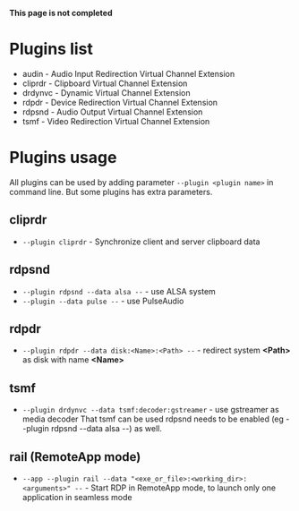 **This page is not completed**

# Plugins list
* audin - Audio Input Redirection Virtual Channel Extension
* cliprdr - Clipboard Virtual Channel Extension
* drdynvc - Dynamic Virtual Channel Extension
* rdpdr - Device Redirection Virtual Channel Extension
* rdpsnd - Audio Output Virtual Channel Extension
* tsmf - Video Redirection Virtual Channel Extension

# Plugins usage

All plugins can be used by adding parameter `--plugin <plugin name>` in command line. But some plugins has extra parameters.

## cliprdr

* `--plugin cliprdr` - Synchronize client and server clipboard data

## rdpsnd

* `--plugin rdpsnd --data alsa --` - use ALSA system
* `--plugin --data pulse --` - use PulseAudio

## rdpdr

* `--plugin rdpdr --data disk:<Name>:<Path> --` - redirect system **\<Path\>** as disk with name **\<Name\>**

## tsmf

* `--plugin drdynvc --data tsmf:decoder:gstreamer` - use gstreamer as media decoder
That tsmf can be used rdpsnd needs to be enabled (eg --plugin rdpsnd --data alsa --) as well.

## rail (RemoteApp mode)

* `--app --plugin rail --data "<exe_or_file>:<working_dir>:<arguments>" --` - Start RDP in RemoteApp mode, to launch only one application in seamless mode
